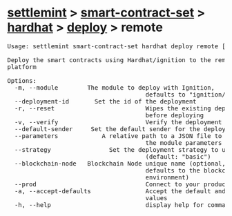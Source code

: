 # [settlemint](../../../../settlemint.md) > [smart-contract-set](../../../smart-contract-set.md) > [hardhat](../../hardhat.md) > [deploy](../deploy.md) > remote

<pre>Usage: settlemint smart-contract-set hardhat deploy remote [options]

Deploy the smart contracts using Hardhat/ignition to the remote network on the
platform

Options:
  -m, --module <ignitionmodule>       The module to deploy with Ignition,
                                      defaults to "ignition/modules/main.ts"
  --deployment-id <deploymentId>      Set the id of the deployment
  -r, --reset                         Wipes the existing deployment state
                                      before deploying
  -v, --verify                        Verify the deployment on Etherscan
  --default-sender <defaultSender>    Set the default sender for the deployment
  --parameters <parameters>           A relative path to a JSON file to use for
                                      the module parameters
  --strategy <strategy>               Set the deployment strategy to use
                                      (default: "basic")
  --blockchain-node <blockchainNode>  Blockchain Node unique name (optional,
                                      defaults to the blockchain node in the
                                      environment)
  --prod                              Connect to your production environment
  -a, --accept-defaults               Accept the default and previously set
                                      values
  -h, --help                          display help for command
</pre>